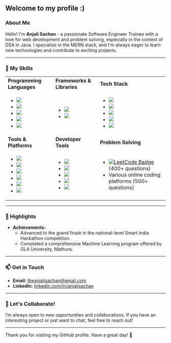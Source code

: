 ## Welcome to my profile :)

### About Me

Hello! I'm **Anjali Sachan** - a passionate Software Engineer Trainee with a love for web development and problem solving, especially in the context of DSA in Java. I specialize in the MERN stack, and I'm always eager to learn new technologies and contribute to exciting projects.

---

### 🚀 My Skills

<table>
  <tr>
    <td><strong>Programming Languages</strong></td>
    <td><strong>Frameworks & Libraries</strong></td>
    <td><strong>Tech Stack</strong></td>
  </tr>
  <tr>
    <td>
      <ul>
        <li><img src="https://img.shields.io/badge/-Java-007396?style=flat&logo=java"></li>
        <li><img src="https://img.shields.io/badge/-C-A8B9CC?style=flat&logo=c"></li>
        <li><img src="https://img.shields.io/badge/-HTML5-E34F26?style=flat&logo=html5&logoColor=white"></li>
        <li><img src="https://img.shields.io/badge/-CSS3-1572B6?style=flat&logo=css3"></li>
        <li><img src="https://img.shields.io/badge/-JavaScript-F7DF1E?style=flat&logo=javascript&logoColor=black"></li>
      </ul>
    </td>
    <td>
      <ul>
        <li><img src="https://img.shields.io/badge/-React-61DAFB?style=flat&logo=react&logoColor=white"></li>
        <li><img src="https://img.shields.io/badge/-Node.js-339933?style=flat&logo=node.js&logoColor=white"></li>
      </ul>
    </td>
    <td>
      <ul>
        <li><img src="https://img.shields.io/badge/-MongoDB-47A248?style=flat&logo=mongodb&logoColor=white"></li>
        <li><img src="https://img.shields.io/badge/-Express.js-000000?style=flat&logo=express&logoColor=white"></li>
        <li><img src="https://img.shields.io/badge/-React-61DAFB?style=flat&logo=react&logoColor=white"></li>
        <li><img src="https://img.shields.io/badge/-Node.js-339933?style=flat&logo=node.js&logoColor=white"></li>
        <li><img src="https://img.shields.io/badge/-GraphQL-E10098?style=flat&logo=graphql&logoColor=white"></li>
      </ul>
    </td>
  </tr>
  <tr>
    <td><strong>Tools & Platforms</strong></td>
    <td><strong>Developer Tools</strong></td>
    <td><strong>Problem Solving</strong></td>
  </tr>
  <tr>
    <td>
      <ul>
        <li><img src="https://img.shields.io/badge/-Git-F05032?style=flat&logo=git&logoColor=white"></li>
        <li><img src="https://img.shields.io/badge/-Docker-2496ED?style=flat&logo=docker&logoColor=white"></li>
        <li><img src="https://img.shields.io/badge/-GitHub_Actions-2088FF?style=flat&logo=github-actions&logoColor=white"></li>
        <li><img src="https://img.shields.io/badge/-Nginx-009639?style=flat&logo=nginx&logoColor=white"></li>
        <li><img src="https://img.shields.io/badge/-Apache-D22128?style=flat&logo=apache&logoColor=white"></li>
        <li><img src="https://img.shields.io/badge/-Linux-FCC624?style=flat&logo=linux&logoColor=black"></li>
      </ul>
    </td>
    <td>
      <ul>
        <li><img src="https://img.shields.io/badge/-VS_Code-007ACC?style=flat&logo=visual-studio-code&logoColor=white"></li>
        <li><img src="https://img.shields.io/badge/-Eclipse-2C2255?style=flat&logo=eclipse&logoColor=white"></li>
        <li><img src="https://img.shields.io/badge/-IntelliJ_IDEA-000000?style=flat&logo=intellij-idea&logoColor=white"></li>
        <li><img src="https://img.shields.io/badge/-GitHub-181717?style=flat&logo=github"></li>
        <li><img src="https://img.shields.io/badge/-Git-F05032?style=flat&logo=git&logoColor=white"></li>
      </ul>
    </td>
    <td>
      <ul>
    <li>
        <a href="https://leetcode.com/u/Anjali_Sachan_/" target="_blank">
            <img src="https://img.shields.io/badge/-LeetCode-FFA116?style=flat&logo=leetcode&logoColor=black" alt="LeetCode Badge">
        </a> (400+ questions)
    </li>
    <li>Various online coding platforms (500+ questions)</li>
</ul>
    </td>
  </tr>
</table>



---

### 🌟 Highlights

- **Achievements:**
  - Advanced to the grand finale in the national-level Smart India Hackathon competition.
  - Completed a comprehensive Machine Learning program offered by GLA University, Mathura.

---

### 📫 Get in Touch

- **Email:** [theanjalisachan@gmail.com](mailto:theanjalisachan@gmail.com)
- **LinkedIn:** [linkedin.com/in/anjalisachan](https://www.linkedin.com/in/anjalisachan/)

---

### 🤝 Let's Collaborate!

I’m always open to new opportunities and collaborations. If you have an interesting project or just want to chat, feel free to reach out!

---

Thank you for visiting my GitHub profile. Have a great day! 👑
